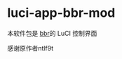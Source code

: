 # luci-app-bbr-mod

本软件包是  [bbr]的 LuCI 控制界面

[bbr]: https://github.com/letmekillthemall/op-makefile/tree/master/bbr-nanqinlang
感谢原作者ntlf9t